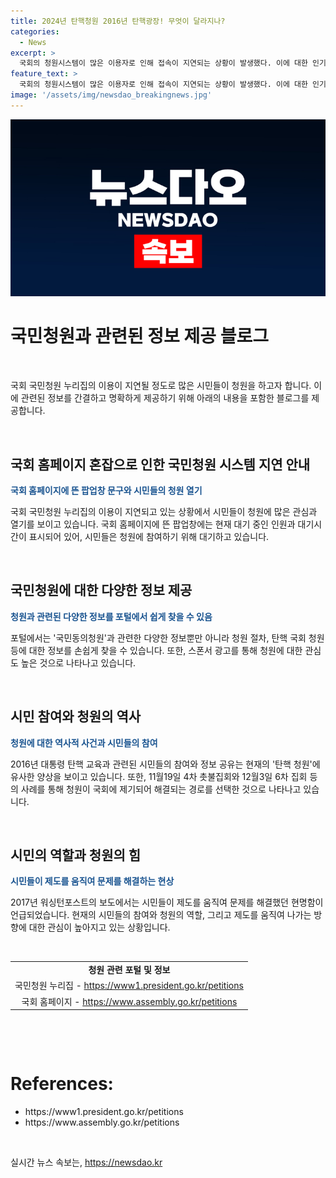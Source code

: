 ```yaml
---
title: 2024년 탄핵청원 2016년 탄핵광장! 무엇이 달라지나?
categories:
  - News
excerpt: >
  국회의 청원시스템이 많은 이용자로 인해 접속이 지연되는 상황이 발생했다. 이에 대한 인기와 관심이 놀라웠고, 포털에는 청원 절차와 탄핵 청원 정보들이 풍부하게 제공되고 있다. 이는 2016∼2017년 탄핵 시기의 경험과 유사하며, 그 당시처럼 사람들은 제도의 힘과 효과를 믿고 참여하려는 노력이 보인다. 이러한 시민들의 참여는 민주주의가 작동하는 방법을 보여주는 중요한 요소임을 다시 한 번 상기시킨다.
feature_text: >
  국회의 청원시스템이 많은 이용자로 인해 접속이 지연되는 상황이 발생했다. 이에 대한 인기와 관심이 놀라웠고, 포털에는 청원 절차와 탄핵 청원 정보들이 풍부하게 제공되고 있다. 이는 2016∼2017년 탄핵 시기의 경험과 유사하며, 그 당시처럼 사람들은 제도의 힘과 효과를 믿고 참여하려는 노력이 보인다. 이러한 시민들의 참여는 민주주의가 작동하는 방법을 보여주는 중요한 요소임을 다시 한 번 상기시킨다.
image: '/assets/img/newsdao_breakingnews.jpg'
---
```


<p><img src="/assets/img/newsdao_breakingnews.jpg" alt="firstkoreanews 속보" /></p>

<h1>국민청원과 관련된 정보 제공 블로그</h1>

<p data-ke-size="size16">&nbsp;</p>

<p>국회 국민청원 누리집의 이용이 지연될 정도로 많은 시민들이 청원을 하고자 합니다. 이에 관련된 정보를 간결하고 명확하게 제공하기 위해 아래의 내용을 포함한 블로그를 제공합니다.</p>

<p data-ke-size="size16">&nbsp;</p>

<h2 data-ke-size="size26">국회 홈페이지 혼잡으로 인한 국민청원 시스템 지연 안내</h2>

<p><b><span style="color: #1a5490;">국회 홈페이지에 뜬 팝업창 문구와 시민들의 청원 열기</span></b></p>

<p>국회 국민청원 누리집의 이용이 지연되고 있는 상황에서 시민들이 청원에 많은 관심과 열기를 보이고 있습니다. 국회 홈페이지에 뜬 팝업창에는 현재 대기 중인 인원과 대기시간이 표시되어 있어, 시민들은 청원에 참여하기 위해 대기하고 있습니다.</p>

<p data-ke-size="size16">&nbsp;</p>

<h2 data-ke-size="size26">국민청원에 대한 다양한 정보 제공</h2>

<p><b><span style="color: #1a5490;">청원과 관련된 다양한 정보를 포털에서 쉽게 찾을 수 있음</span></b></p>

<p>포털에서는 '국민동의청원'과 관련한 다양한 정보뿐만 아니라 청원 절차, 탄핵 국회 청원 등에 대한 정보를 손쉽게 찾을 수 있습니다. 또한, 스폰서 광고를 통해 청원에 대한 관심도 높은 것으로 나타나고 있습니다.</p>

<p data-ke-size="size16">&nbsp;</p>

<h2 data-ke-size="size26">시민 참여와 청원의 역사</h2>

<p><b><span style="color: #1a5490;">청원에 대한 역사적 사건과 시민들의 참여</span></b></p>

<p>2016년 대통령 탄핵 교육과 관련된 시민들의 참여와 정보 공유는 현재의 '탄핵 청원'에 유사한 양상을 보이고 있습니다. 또한, 11월19일 4차 촛불집회와 12월3일 6차 집회 등의 사례를 통해 청원이 국회에 제기되어 해결되는 경로를 선택한 것으로 나타나고 있습니다.</p>

<p data-ke-size="size16">&nbsp;</p>

<h2 data-ke-size="size26">시민의 역할과 청원의 힘</h2>

<p><b><span style="color: #1a5490;">시민들이 제도를 움직여 문제를 해결하는 현상</span></b></p>

<p>2017년 워싱턴포스트의 보도에서는 시민들이 제도를 움직여 문제를 해결했던 현명함이 언급되었습니다. 현재의 시민들의 참여와 청원의 역할, 그리고 제도를 움직여 나가는 방향에 대한 관심이 높아지고 있는 상황입니다.</p>

<p data-ke-size="size16">&nbsp;</p>

<table>
<tbody>
<tr>
<td style="text-align: center; height: 17px;"><b>청원 관련 포털 및 정보</b></td>
</tr>
<tr>
<td style="text-align: center; height: 17px;">국민청원 누리집 - <a href="https://www1.president.go.kr/petitions">https://www1.president.go.kr/petitions</a></td>
</tr>
<tr>
<td style="text-align: center; height: 17px;">국회 홈페이지 - <a href="https://www.assembly.go.kr/petitions">https://www.assembly.go.kr/petitions</a></td>
</tr>
</tbody>
</table>

<p data-ke-size="size16">&nbsp;</p>

<p data-ke-size="size16">&nbsp;</p>

<h1>References:</h1>

<ul>
    <li>https://www1.president.go.kr/petitions</li>
    <li>https://www.assembly.go.kr/petitions</li>
</ul>

<p data-ke-size="size16">&nbsp;</p>
실시간 뉴스 속보는, <a href="https://newsdao.kr" rel="dofollow">https://newsdao.kr</a>


